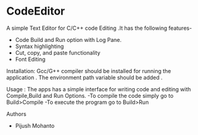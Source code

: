 # CodeEditor
A simple Text Editor for C/C++ code Editing .It has  the following features-
-	Code Build and Run option with Log Pane.
-	Syntax highlighting 
-	Cut, copy, and paste functionality
-	Font Editing

Installation:
Gcc/G++ compiler should be installed for running the application . The environment path variable should be added .

Usage :
The apps has a simple interface for writing code and editing with Compile,Build and Run Options. 
-To compile the code simply go to Build>Compile
-To execute the program go to Build>Run


Authors
- Pijush Mohanto
